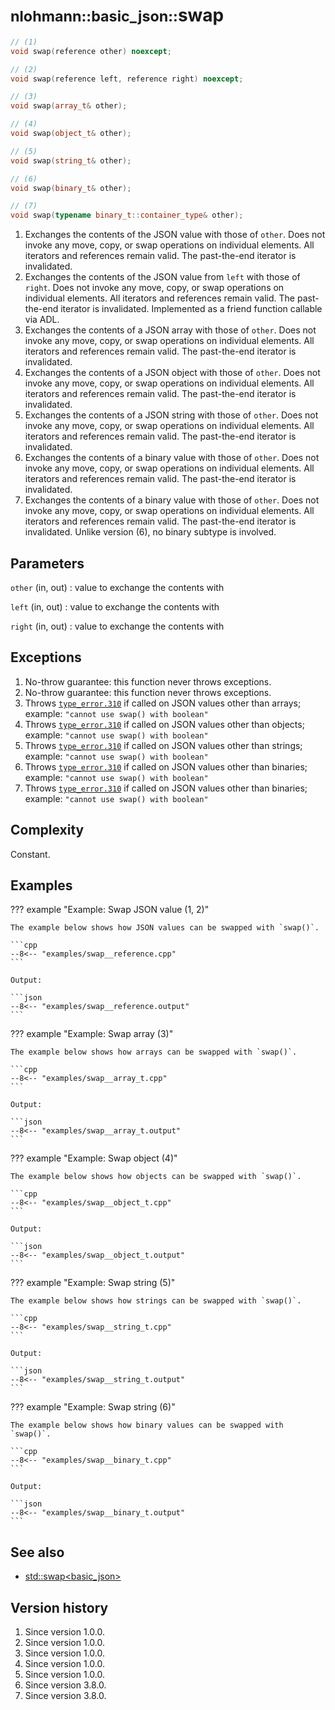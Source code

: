 # <small>nlohmann::basic_json::</small>swap

```cpp
// (1)
void swap(reference other) noexcept;

// (2)
void swap(reference left, reference right) noexcept;

// (3)
void swap(array_t& other);

// (4)
void swap(object_t& other);

// (5)
void swap(string_t& other);

// (6)
void swap(binary_t& other);

// (7)
void swap(typename binary_t::container_type& other);
```

1. Exchanges the contents of the JSON value with those of `other`. Does not invoke any move, copy, or swap operations on
   individual elements. All iterators and references remain valid. The past-the-end iterator is invalidated. 
2. Exchanges the contents of the JSON value from `left` with those of `right`. Does not invoke any move, copy, or swap
   operations on individual elements. All iterators and references remain valid. The past-the-end iterator is
   invalidated. Implemented as a friend function callable via ADL.
3. Exchanges the contents of a JSON array with those of `other`. Does not invoke any move, copy, or swap operations on
   individual elements. All iterators and references remain valid. The past-the-end iterator is invalidated. 
4. Exchanges the contents of a JSON object with those of `other`. Does not invoke any move, copy, or swap operations on
   individual elements. All iterators and references remain valid. The past-the-end iterator is invalidated.
5. Exchanges the contents of a JSON string with those of `other`. Does not invoke any move, copy, or swap operations on
   individual elements. All iterators and references remain valid. The past-the-end iterator is invalidated.
6. Exchanges the contents of a binary value with those of `other`. Does not invoke any move, copy, or swap operations on
   individual elements. All iterators and references remain valid. The past-the-end iterator is invalidated.
7. Exchanges the contents of a binary value with those of `other`. Does not invoke any move, copy, or swap operations on
   individual elements. All iterators and references remain valid. The past-the-end iterator is invalidated. Unlike
   version (6), no binary subtype is involved.

## Parameters

`other` (in, out)
:   value to exchange the contents with

`left` (in, out)
:   value to exchange the contents with

`right` (in, out)
:   value to exchange the contents with

## Exceptions

1. No-throw guarantee: this function never throws exceptions.
2. No-throw guarantee: this function never throws exceptions.
3. Throws [`type_error.310`](../../home/exceptions.md#jsonexceptiontype_error310) if called on JSON values other than
   arrays; example: `"cannot use swap() with boolean"`
4. Throws [`type_error.310`](../../home/exceptions.md#jsonexceptiontype_error310) if called on JSON values other than
   objects; example: `"cannot use swap() with boolean"`
5. Throws [`type_error.310`](../../home/exceptions.md#jsonexceptiontype_error310) if called on JSON values other than
   strings; example: `"cannot use swap() with boolean"`
6. Throws [`type_error.310`](../../home/exceptions.md#jsonexceptiontype_error310) if called on JSON values other than
   binaries; example: `"cannot use swap() with boolean"`
7. Throws [`type_error.310`](../../home/exceptions.md#jsonexceptiontype_error310) if called on JSON values other than
   binaries; example: `"cannot use swap() with boolean"`

## Complexity

Constant.

## Examples

??? example "Example: Swap JSON value (1, 2)"

    The example below shows how JSON values can be swapped with `swap()`.
    
    ```cpp
    --8<-- "examples/swap__reference.cpp"
    ```
    
    Output:
    
    ```json
    --8<-- "examples/swap__reference.output"
    ```

??? example "Example: Swap array (3)"

    The example below shows how arrays can be swapped with `swap()`.
    
    ```cpp
    --8<-- "examples/swap__array_t.cpp"
    ```
    
    Output:
    
    ```json
    --8<-- "examples/swap__array_t.output"
    ```

??? example "Example: Swap object (4)"

    The example below shows how objects can be swapped with `swap()`.
    
    ```cpp
    --8<-- "examples/swap__object_t.cpp"
    ```
    
    Output:
    
    ```json
    --8<-- "examples/swap__object_t.output"
    ```

??? example "Example: Swap string (5)"

    The example below shows how strings can be swapped with `swap()`.
    
    ```cpp
    --8<-- "examples/swap__string_t.cpp"
    ```
    
    Output:
    
    ```json
    --8<-- "examples/swap__string_t.output"
    ```

??? example "Example: Swap string (6)"

    The example below shows how binary values can be swapped with `swap()`.
    
    ```cpp
    --8<-- "examples/swap__binary_t.cpp"
    ```
    
    Output:
    
    ```json
    --8<-- "examples/swap__binary_t.output"
    ```

## See also

- [std::swap<basic_json\>](std_swap.md)

## Version history

1. Since version 1.0.0.
2. Since version 1.0.0.
3. Since version 1.0.0.
4. Since version 1.0.0.
5. Since version 1.0.0.
6. Since version 3.8.0.
7. Since version 3.8.0.